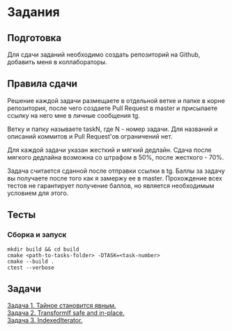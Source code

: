# Задания
## Подготовка
Для сдачи заданий необходимо создать репозиторий на Github, добавить меня в коллабораторы.
## Правила сдачи
Решение каждой задачи размещаете в отдельной ветке и папке в корне репозитория, после чего создаете Pull Request в master и присылаете ссылку на него мне в личные сообщения tg.  

Ветку и папку называете taskN, где N - номер задачи. Для названий и описаний коммитов и Pull Request'ов ограничений нет.  

Для каждой задачи указан жесткий и мягкий дедлайн. Сдача после мягкого дедлайна возможна со штрафом в 50%, после жесткого - 70%.  

Задача считается сданной после отправки ссылки в tg. Баллы за задачу вы получаете после того как я замержу ее в master. Прохождение всех тестов не гарантирует получение баллов, но является необходимым условием для этого.

## Тесты
### Сборка и запуск
```
mkdir build && cd build
cmake <path-to-tasks-folder> -DTASK=<task-number>
cmake --build .
ctest --verbose
```

## Задачи
[Задача 1. Тайное становится явным.](https://github.com/alexa0o/mipt-cpp-course/tree/main/tasks/task1)  
[Задача 2. TransformIf safe and in-place.](https://github.com/alexa0o/mipt-cpp-course/tree/main/tasks/task2)  
[Задача 3. IndexedIterator.](https://github.com/alexa0o/mipt-cpp-course/tree/main/tasks/task3)
